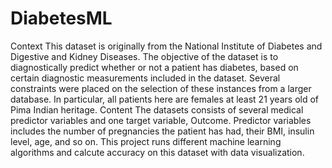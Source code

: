 # DiabetesML
Context This dataset is originally from the National Institute of Diabetes and Digestive and Kidney Diseases. The objective of the dataset is to diagnostically predict whether 
or not a patient has diabetes, based on certain diagnostic measurements included in the dataset. Several constraints were placed on the selection of these instances from a larger 
database. In particular, all patients here are females at least 21 years old of Pima Indian heritage.  Content The datasets consists of several medical predictor variables and one
target variable, Outcome. Predictor variables includes the number of pregnancies the patient has had, their BMI, insulin level, age, and so on.
This project runs different machine learning algorithms and calcute accuracy on this dataset with data visualization.
